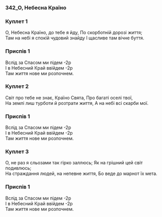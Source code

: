 ### 342_О, Небесна Країно
### Куплет 1
О, Небесна Країно, до тебе я йду, По скорботній дорозі життя; <br/>Там на небі я спокій чудовий знайду І щасливе там вічне буття.
### Приспів 1
Вслід за Спасом ми підем -2р<br/>І в Небесний Край ввійдем -2р<br/>Там життя нове ми розпочнем.
### Куплет 2
Світ про тебе не знає, Країно Свята, Про багаті оселі твої, <br/>На землі лиш турботи й розтрати життя, А на небі всі скарби мої.
### Приспів 1
Вслід за Спасом ми підем -2р<br/>І в Небесний Край ввійдем -2р<br/>Там життя нове ми розпочнем.
### Куплет 3
О, не раз я сльозами так гірко заллюсь; Як на грішний цей світ подивлюсь; <br/>На страждання людей, на непевне життя, Бо веде до марнот їх мета.
### Приспів 1
Вслід за Спасом ми підем -2р<br/>І в Небесний Край ввійдем -2р<br/>Там життя нове ми розпочнем.
